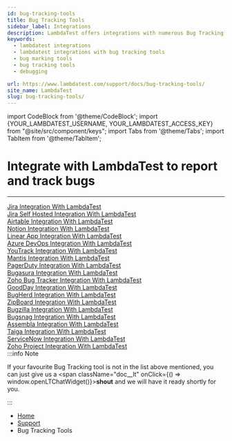 ```yaml
---
id: bug-tracking-tools
title: Bug Tracking Tools
sidebar_label: Integrations
description: LambdaTest offers integrations with numerous Bug Tracking tools to help you mark and track bugs for pacing up your debugging.
keywords:
  - lambdatest integrations
  - lambdatest integrations with bug tracking tools
  - bug marking tools
  - bug tracking tools
  - debugging

url: https://www.lambdatest.com/support/docs/bug-tracking-tools/
site_name: LambdaTest
slug: bug-tracking-tools/
---
```


import CodeBlock from '@theme/CodeBlock';
import {YOUR_LAMBDATEST_USERNAME, YOUR_LAMBDATEST_ACCESS_KEY} from "@site/src/component/keys";
import Tabs from '@theme/Tabs';
import TabItem from '@theme/TabItem';

<script type="application/ld+json"
      dangerouslySetInnerHTML={{ __html: JSON.stringify({
       "@context": "https://schema.org",
        "@type": "BreadcrumbList",
        "itemListElement": [{
          "@type": "ListItem",
          "position": 1,
          "name": "Home",
          "item": "https://www.lambdatest.com"
        },{
          "@type": "ListItem",
          "position": 2,
          "name": "Support",
          "item": "https://www.lambdatest.com/support/docs/"
        },{
          "@type": "ListItem",
          "position": 3,
          "name": "Bug Tracking Tools",
          "item": "https://www.lambdatest.com/support/docs/bug-tracking-tools/"
        }]
      })
    }}


></script>

# Integrate with LambdaTest to report and track bugs

---

<div className="download_btn mb-10">
<a href="https://www.lambdatest.com/support/docs/jira-integration/">Jira Integration With LambdaTest</a>
</div>

<div className="download_btn mb-10">
<a href="https://www.lambdatest.com/support/docs/jira-self-hosted-integration/">Jira Self Hosted Integration With LambdaTest</a>
</div>

<div className="download_btn mb-10">
<a href="https://www.lambdatest.com/support/docs/airtable-integration/">Airtable Integration With LambdaTest</a>
</div>

<div className="download_btn mb-10">
<a href="https://www.lambdatest.com/support/docs/notion-integration/">Notion Integration With LambdaTest</a>
</div>

<div className="download_btn mb-10">
<a href="https://www.lambdatest.com/support/docs/linear-app-integration/">Linear App Integration With LambdaTest</a>
</div>

<div className="download_btn mb-10">
<a href="https://www.lambdatest.com/support/docs/vsts-integration/">Azure DevOps Integration With LambdaTest</a>
</div>

<div className="download_btn mb-10">
<a href="https://www.lambdatest.com/support/docs/youtrack-integration/">YouTrack Integration With LambdaTest</a>
</div>

<div className="download_btn mb-10">
<a href="https://www.lambdatest.com/support/docs/mantis-integration/">Mantis Integration With LambdaTest</a>
</div>

<div className="download_btn mb-10">
<a href="https://www.lambdatest.com/support/docs/pagerduty-integration/">PagerDuty Integration With LambdaTest</a>
</div>

<div className="download_btn mb-10">
<a href="https://www.lambdatest.com/support/docs/bugasura-integration/">Bugasura Integration With LambdaTest</a>
</div>

<div className="download_btn mb-10">
<a href="https://www.lambdatest.com/support/docs/zoho-bugtracker-integration/">Zoho Bug Tracker Integration With LambdaTest</a>
</div>

<div className="download_btn mb-10">
<a href="https://www.lambdatest.com/support/docs/goodday-integration/">GoodDay Integration With LambdaTest</a>
</div>

<div className="download_btn mb-10">
<a href="https://www.lambdatest.com/support/docs/bugherd-integration/">BugHerd Integration With LambdaTest</a>
</div>

<div className="download_btn mb-10">
<a href="https://www.lambdatest.com/support/docs/zipboard-integration/">ZipBoard Integration With LambdaTest</a>
</div>

<div className="download_btn mb-10">
<a href="https://www.lambdatest.com/support/docs/bugzilla-integration/">Bugzilla Integration With LambdaTest</a>
</div>

<div className="download_btn mb-10">
<a href="https://www.lambdatest.com/support/docs/bugsnag-integration/">Bugsnag Integration With LambdaTest</a>
</div>

<div className="download_btn mb-10">
<a href="https://www.lambdatest.com/support/docs/assembla-integration/">Assembla Integration With LambdaTest</a>
</div>

<div className="download_btn mb-10">
<a href="https://www.lambdatest.com/support/docs/taiga-integration/">Taiga Integration With LambdaTest</a>
</div>

<div className="download_btn mb-10">
<a href="https://www.lambdatest.com/support/docs/servicenow-integration/">ServiceNow Integration With LambdaTest</a>
</div>

<div className="download_btn mb-10">
<a href="https://www.lambdatest.com/support/docs/zohoproject-integration/">Zoho Project Integration With LambdaTest</a>
</div>
:::info Note

If your favourite Bug Tracking tool is not in the list above mentioned, you can just give us a <span className="doc\_\_lt" onClick={() => window.openLTChatWidget()}>**shout**</span> and we will have it ready shortly for you.

:::

<nav aria-label="breadcrumbs">
  <ul className="breadcrumbs">
    <li className="breadcrumbs__item">
      <a className="breadcrumbs__link" target="_self" href="https://www.lambdatest.com">
        Home
      </a>
    </li>
    <li className="breadcrumbs__item">
      <a className="breadcrumbs__link" target="_self" href="https://www.lambdatest.com/support/docs/">
        Support
      </a>
    </li>
    <li className="breadcrumbs__item breadcrumbs__item--active">
      <span className="breadcrumbs__link">
       Bug Tracking Tools
      </span>
    </li>
  </ul>
</nav>
